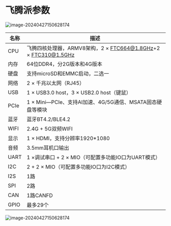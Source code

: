 # 飞腾派参数

![image-20240427150628174](https://github.com/chenlongos/raspi4-with-arceos-doc/blob/master/src/assert/%E9%A3%9E%E8%85%BE%E6%B4%BE%E5%9B%BE%E7%89%87.jpg)

| 名称 | 描述 |
| ----- | ---- |
| CPU | 飞腾四核处理器，ARMV8架构，2 × FTC664@1.8GHz+2 × FTC310@1.5GHz |
| 内存 | 64位DDR4，分2G版本和4G版本 |
| 硬盘 | 支持microSD和EMMC启动，二选一 |
| 网络 | 2 × 千兆以太网（RJ45） |
| USB | 1 × USB3.0 host，3 × USB2.0 host（键鼠） |
| PCIe | 1 × Mini—PCIe、支持AI加速、4G/5G通信、MSATA固态硬盘等模块 |
| 蓝牙 | 蓝牙BT4.2/BLE4.2 |
| WIFI | 2.4G + 5G双频WIFI |
| 显示 | 1 × HDMI，支持分辨率1920*1080 |
| 音频 | 3.5mm耳机口输出 |
| UART | 1 ×调试串口 + 2 × MIO（可配置多功能IO口为UART模式） |
| I2C | 2 + 2 × MIO（可配置多功能IO口为I2C模式） |
| I2S | 1路 |
| SPI | 2路 |
| CAN | 1路CANFD |
| GPIO | 最多29个 |


![image-20240427150628174](https://github.com/chenlongos/raspi4-with-arceos-doc/blob/master/src/assert/%E9%A3%9E%E8%85%BE%E6%B4%BE.png)








